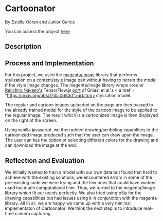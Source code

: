 # Cartoonator

By Estelle Ocran and Junior Garcia

You can access the project <a href = "https://cartoondraw.herokuapp.com/">here</a>

## Description

## Process and Implementation
For this project, we used the <a href = "https://www.jsdelivr.com/package/npm/@magenta/image">magenta/image</a> library that performs stylization on a content/style image pair without having to retrain the model if the style image changes. The magenta/image library wraps around <a href = "https://twitter.com/ReiiYoda">Reiichiro Nakano's</a> TensorFlow.js <a href = "https://github.com/reiinakano/arbitrary-image-stylization-tfjs">port</a> of Ghiasi et al.'s < a href = "https://arxiv.org/abs/1705.06830">arbitrary stylization model.</a><br>

  The regular and cartoon images uploaded on the page are then passed to the already trained model for the style of the cartoon image to be applied to the regular image. The result which is a cartoonized image is then displayed on the right of the screen. <br>
  
  Using vanilla javascript, we then added drawing/scribbling capablities to the cartoonized image produced such that the user can draw upon the image. The user can has the option of selecting different colors for the drawing and can download the image at the end.

## Reflection and Evaluation
We initially wanted to train a model with our own data but found that hard to achieve with the existing solutions; we encountered errors in some of the pre-existing code we were trying and the few ones that could have worked used too much computational time. Thus, we turned to the magenta/image library which fit our needs perfectly. We also tried using p5js for the drawing capabilities but had issues using it in conjunction with the magenta library. All in all, we are happy we came up with a very minimal implementaton of Cartoonator. We think the next step is to introduce real-time camera capturing.
 
